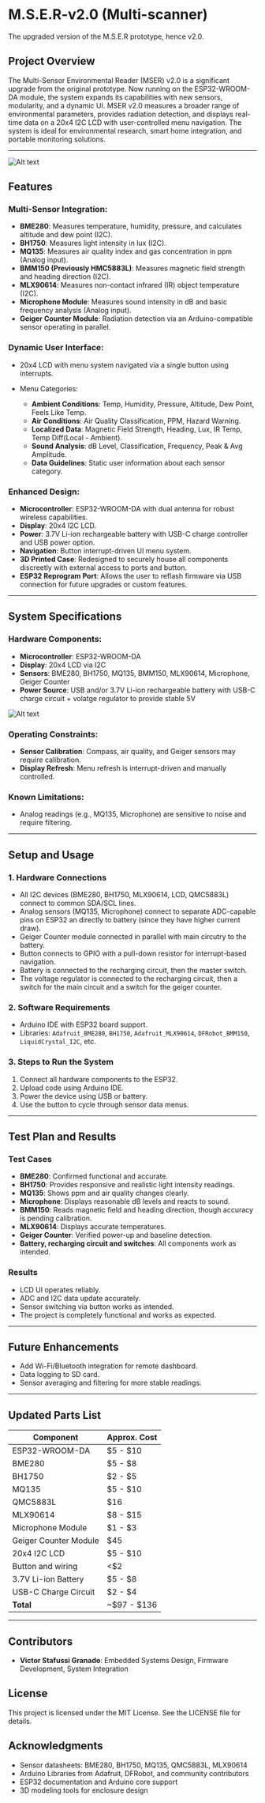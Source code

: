 # M.S.E.R-v2.0 (Multi-scanner)
The upgraded version of the M.S.E.R prototype, hence v2.0. 

## Project Overview

The Multi-Sensor Environmental Reader (MSER) v2.0 is a significant upgrade from the original prototype. Now running on the ESP32-WROOM-DA module, the system expands its capabilities with new sensors, modularity, and a dynamic UI. MSER v2.0 measures a broader range of environmental parameters, provides radiation detection, and displays real-time data on a 20x4 I2C LCD with user-controlled menu navigation. The system is ideal for environmental research, smart home integration, and portable monitoring solutions.

---
![Alt text](20250618_141558.jpg)

## Features

### Multi-Sensor Integration:

* **BME280**: Measures temperature, humidity, pressure, and calculates altitude and dew point (I2C).
* **BH1750**: Measures light intensity in lux (I2C).
* **MQ135**: Measures air quality index and gas concentration in ppm (Analog input).
* **BMM150 (Previously HMC5883L)**: Measures magnetic field strength and heading direction (I2C). 
* **MLX90614**: Measures non-contact infrared (IR) object temperature (I2C). 
* **Microphone Module**: Measures sound intensity in dB and basic frequency analysis (Analog input).
* **Geiger Counter Module**: Radiation detection via an Arduino-compatible sensor operating in parallel.

### Dynamic User Interface:

* 20x4 LCD with menu system navigated via a single button using interrupts.
* Menu Categories:

  * **Ambient Conditions**: Temp, Humidity, Pressure, Altitude, Dew Point, Feels Like Temp.
  * **Air Conditions**: Air Quality Classification, PPM, Hazard Warning.
  * **Localized Data**: Magnetic Field Strength, Heading, Lux, IR Temp, Temp Diff(Local - Ambient).
  * **Sound Analysis**: dB Level, Classification, Frequency, Peak & Avg Amplitude.
  * **Data Guidelines**: Static user information about each sensor category.

### Enhanced Design:

* **Microcontroller**: ESP32-WROOM-DA with dual antenna for robust wireless capabilities.
* **Display**: 20x4 I2C LCD.
* **Power**: 3.7V Li-ion rechargeable battery with USB-C charge controller and USB power option.
* **Navigation**: Button interrupt-driven UI menu system.
* **3D Printed Case**: Redesigned to securely house all components discreetly with external access to ports and button.
* **ESP32 Reprogram Port**: Allows the user to reflash firmware via USB connection for future upgrades or custom features.

---

## System Specifications

### Hardware Components:

* **Microcontroller**: ESP32-WROOM-DA
* **Display**: 20x4 LCD via I2C
* **Sensors**: BME280, BH1750, MQ135, BMM150, MLX90614, Microphone, Geiger Counter
* **Power Source**: USB and/or 3.7V Li-ion rechargeable battery with USB-C charge circuit + volatge regulator to provide stable 5V

![Alt text](20250613_184613.jpg)

### Operating Constraints:

* **Sensor Calibration**: Compass, air quality, and Geiger sensors may require calibration.
* **Display Refresh**: Menu refresh is interrupt-driven and manually controlled.

### Known Limitations:

* Analog readings (e.g., MQ135, Microphone) are sensitive to noise and require filtering.

---

## Setup and Usage

### 1. Hardware Connections

* All I2C devices (BME280, BH1750, MLX90614, LCD, QMC5883L) connect to common SDA/SCL lines.
* Analog sensors (MQ135, Microphone) connect to separate ADC-capable pins on ESP32 an directly to battery (since they have higher current draw).
* Geiger Counter module connected in parallel with main circutry to the battery.
* Button connects to GPIO with a pull-down resistor for interrupt-based navigation.
* Battery is connected to the recharging circuit, then the master switch.
* The voltage regulator is connected to the recharging circuit, then a switch for the main circuit and a switch for the geiger counter.

### 2. Software Requirements

* Arduino IDE with ESP32 board support.
* Libraries: `Adafruit_BME280`, `BH1750`, `Adafruit_MLX90614`, `DFRobot_BMM150`, `LiquidCrystal_I2C`, etc.

### 3. Steps to Run the System

1. Connect all hardware components to the ESP32.
2. Upload code using Arduino IDE.
3. Power the device using USB or battery.
4. Use the button to cycle through sensor data menus.

---

## Test Plan and Results

### Test Cases

* **BME280**: Confirmed functional and accurate.
* **BH1750**: Provides responsive and realistic light intensity readings.
* **MQ135**: Shows ppm and air quality changes clearly.
* **Microphone**: Displays reasonable dB levels and reacts to sound.
* **BMM150**: Reads magnetic field and heading direction, though accuracy is pending calibration.
* **MLX90614**: Displays accurate temperatures.
* **Geiger Counter**: Verified power-up and baseline detection.
* **Battery, recharging circuit and switches**: All components work as intended.

### Results

* LCD UI operates reliably.
* ADC and I2C data update accurately.
* Sensor switching via button works as intended.
* The project is completely functional and works as expected.

---

## Future Enhancements

* Add Wi-Fi/Bluetooth integration for remote dashboard.
* Data logging to SD card.
* Sensor averaging and filtering for more stable readings.

---

## Updated Parts List

| Component             | Approx. Cost  |
| --------------------- | ------------- |
| ESP32-WROOM-DA        | \$5 - \$10    |
| BME280                | \$5 - \$8     |
| BH1750                | \$2 - \$5     |
| MQ135                 | \$5 - \$10    |
| QMC5883L              | \$16     |
| MLX90614              | \$8 - \$15    |
| Microphone Module     | \$1 - \$3     |
| Geiger Counter Module | \$45          |
| 20x4 I2C LCD          | \$5 - \$10    |
| Button and wiring     | <\$2          |
| 3.7V Li-ion Battery   | \$5 - \$8     |
| USB-C Charge Circuit  | \$2 - \$4     |
| **Total**             | \~\$97 - \$136 |

---

## Contributors

* **Victor Stafussi Granado**: Embedded Systems Design, Firmware Development, System Integration

## License

This project is licensed under the MIT License. See the LICENSE file for details.

## Acknowledgments

* Sensor datasheets: BME280, BH1750, MQ135, QMC5883L, MLX90614
* Arduino Libraries from Adafruit, DFRobot, and community contributors
* ESP32 documentation and Arduino core support
* 3D modeling tools for enclosure design


